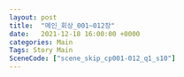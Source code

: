 ```yaml
---
layout: post
title:  "메인_회상_001~012장"
date:   2021-12-18 16:00:00 +0000
categories: Main
Tags: Story Main
SceneCode: ["scene_skip_cp001-012_q1_s10"]
---
```

